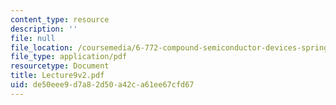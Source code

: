 ```yaml
---
content_type: resource
description: ''
file: null
file_location: /coursemedia/6-772-compound-semiconductor-devices-spring-2003/de50eee9d7a82d50a42ca61ee67cfd67_Lecture9v2.pdf
file_type: application/pdf
resourcetype: Document
title: Lecture9v2.pdf
uid: de50eee9-d7a8-2d50-a42c-a61ee67cfd67
---
```

